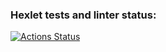 ### Hexlet tests and linter status:
[![Actions Status](https://github.com/Pogylyai/frontend-project-44/actions/workflows/hexlet-check.yml/badge.svg)](https://github.com/Pogylyai/frontend-project-44/actions)